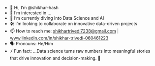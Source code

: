 - 👋 Hi, I’m @shikhar-hash
- 👀 I’m interested in ...
- 🌱 I’m currently diving into Data Science and AI
- 🛠️ I’m looking to collaborate on innovative data-driven projects
- 📫 How to reach me: shikhartrivedi7238@gmail.com | www.linkedin.com/in/shikhar-trivedi-060461223
- 🗣 Pronouns: He/Him
- ⚡ Fun fact: ...Data science turns raw numbers into meaningful stories that drive innovation and decision-making. 🚀

<!---
shikhar-hash/shikhar-hash is a ✨ special ✨ repository because its `README.md` (this file) appears on your GitHub profile.
You can click the Preview link to take a look at your changes.
--->
